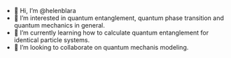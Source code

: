 - 👋 Hi, I’m @helenblara
- 👀 I’m interested in quantum entanglement, quantum phase transition and quantum mechanics in general.
- 🌱 I’m currently learning how to calculate quantum entanglement for identical particle systems.
- 💞️ I’m looking to collaborate on quantum mechanis modeling.

<!---
helenblara/helenblara is a ✨ special ✨ repository because its `README.md` (this file) appears on your GitHub profile.
You can click the Preview link to take a look at your changes.
--->
